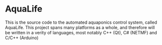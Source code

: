 AquaLife
========

This is the source code to the automated aquaponics control system, called AquaLife. This project spans many platforms as a whole, and therefore will be written in a verity of languages, most notably C++ (Qt), C# (NETMF) and C/C++ (Arduino)

